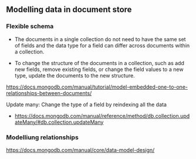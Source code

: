 ## Modelling data in document store

### Flexible schema

- The documents in a single collection do not need to have the same set of fields and the data type for a field can differ across documents within a collection.

- To change the structure of the documents in a collection, such as add new fields, remove existing fields, or change the field values to a new type, update the documents to the new structure.

https://docs.mongodb.com/manual/tutorial/model-embedded-one-to-one-relationships-between-documents/

Update many: Change the type of a field by reindexing all the data

- https://docs.mongodb.com/manual/reference/method/db.collection.updateMany/#db.collection.updateMany


### Modelliung relationships

https://docs.mongodb.com/manual/core/data-model-design/
